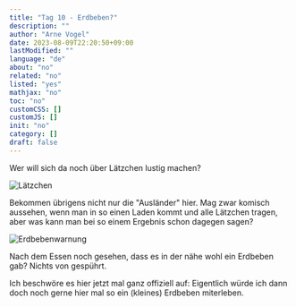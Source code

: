 ```yaml
---
title: "Tag 10 - Erdbeben?"
description: ""
author: "Arne Vogel"
date: 2023-08-09T22:20:50+09:00
lastModified: ""
language: "de"
about: "no"
related: "no"
listed: "yes"
mathjax: "no"
toc: "no"
customCSS: []
customJS: []
init: "no"
category: []
draft: false
---
```


Wer will sich da noch über Lätzchen lustig machen?

![Lätzchen](lätzchen.jpg)

Bekommen übrigens nicht nur die "Ausländer" hier.
Mag zwar komisch aussehen, wenn man in so einen Laden kommt und alle Lätzchen tragen, aber was kann man bei so einem Ergebnis schon dagegen sagen?

![Erdbebenwarnung](erdbebenwarnung.jpg)

Nach dem Essen noch gesehen, dass es in der nähe wohl ein Erdbeben gab?
Nichts von gespührt.

Ich beschwöre es hier jetzt mal ganz offiziell auf: Eigentlich würde ich dann doch noch gerne hier mal so ein (kleines) Erdbeben miterleben.
